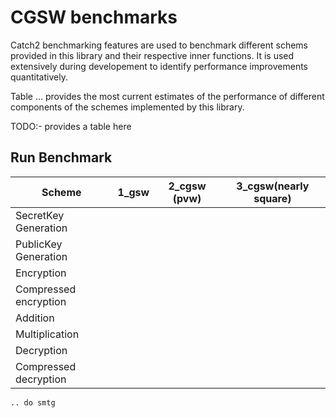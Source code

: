 # CGSW benchmarks

Catch2 benchmarking features are used to benchmark different schems provided in this library
and their respective inner functions. It is used extensively during developement to identify
performance improvements quantitatively.

Table ... provides the most current estimates of the performance of different components of 
the schemes implemented by this library.

TODO:- provides a table here

## Run Benchmark

| Scheme                | 1\_gsw | 2\_cgsw (pvw) | 3\_cgsw(nearly square) |
|-----------------------|--------|---------------|------------------------|
| SecretKey Generation  |        |               |                        |
| PublicKey Generation  |        |               |                        |
| Encryption            |        |               |                        |
| Compressed encryption |        |               |                        |
| Addition              |        |               |                        |
| Multiplication        |        |               |                        |
| Decryption            |        |               |                        |
| Compressed decryption |        |               |                        |

```bash
.. do smtg
```
